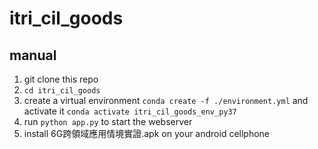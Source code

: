 # itri_cil_goods

## manual
1. git clone this repo
2. `cd itri_cil_goods`
3. create a virtual environment  `conda create -f ./environment.yml` and activate it `conda activate itri_cil_goods_env_py37`
4. run `python app.py` to start the webserver
5. install 6G跨領域應用情境實證.apk on your android cellphone
